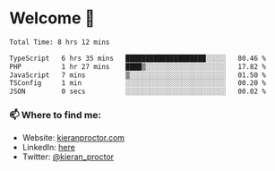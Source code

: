 # Welcome 🦘

<!--START_SECTION:waka-->

```txt
Total Time: 8 hrs 12 mins

TypeScript   6 hrs 35 mins   ████████████████████░░░░░   80.46 %
PHP          1 hr 27 mins    ████▒░░░░░░░░░░░░░░░░░░░░   17.82 %
JavaScript   7 mins          ▒░░░░░░░░░░░░░░░░░░░░░░░░   01.50 %
TSConfig     1 min           ░░░░░░░░░░░░░░░░░░░░░░░░░   00.20 %
JSON         0 secs          ░░░░░░░░░░░░░░░░░░░░░░░░░   00.02 %
```

<!--END_SECTION:waka-->

### 📫 Where to find me:

-   Website: [kieranproctor.com](https://kieranproctor.com/)
-   LinkedIn: [here](https://www.linkedin.com/in/kieran-proctor-086b5a159/)
-   Twitter: [@kieran_proctor](https://twitter.com/kieran_proctor)
